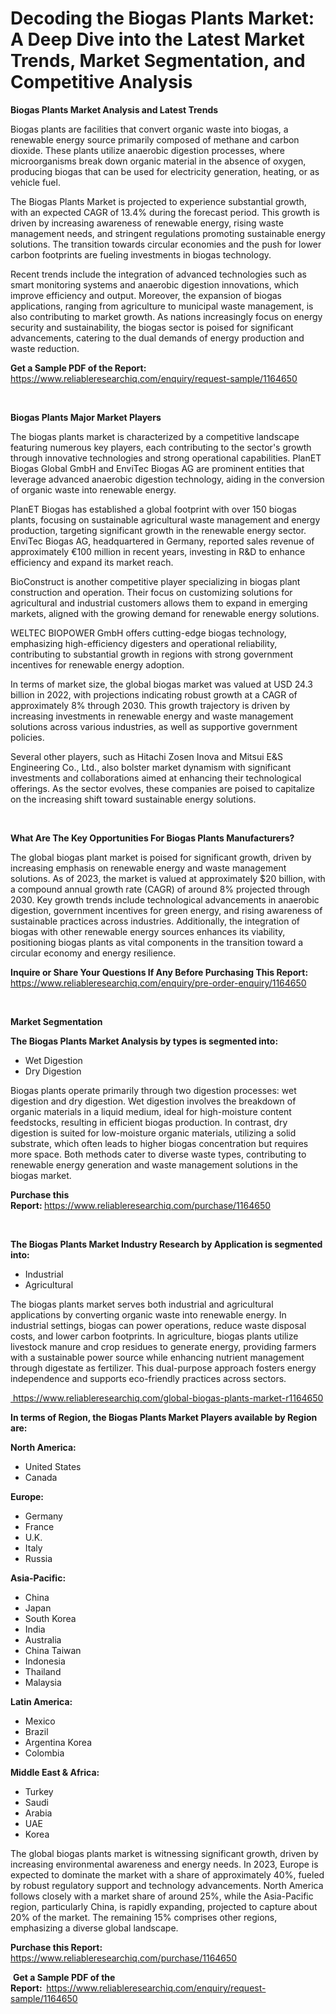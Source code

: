 <p><h1>Decoding the Biogas Plants Market: A Deep Dive into the Latest Market Trends, Market Segmentation, and Competitive Analysis</h1></p><p><strong>Biogas Plants Market Analysis and Latest Trends</strong></p>
<p><p>Biogas plants are facilities that convert organic waste into biogas, a renewable energy source primarily composed of methane and carbon dioxide. These plants utilize anaerobic digestion processes, where microorganisms break down organic material in the absence of oxygen, producing biogas that can be used for electricity generation, heating, or as vehicle fuel.</p><p>The Biogas Plants Market is projected to experience substantial growth, with an expected CAGR of 13.4% during the forecast period. This growth is driven by increasing awareness of renewable energy, rising waste management needs, and stringent regulations promoting sustainable energy solutions. The transition towards circular economies and the push for lower carbon footprints are fueling investments in biogas technology. </p><p>Recent trends include the integration of advanced technologies such as smart monitoring systems and anaerobic digestion innovations, which improve efficiency and output. Moreover, the expansion of biogas applications, ranging from agriculture to municipal waste management, is also contributing to market growth. As nations increasingly focus on energy security and sustainability, the biogas sector is poised for significant advancements, catering to the dual demands of energy production and waste reduction.</p></p>
<p><strong>Get a Sample PDF of the Report:&nbsp;</strong> <a href="https://www.reliableresearchiq.com/enquiry/request-sample/1164650?utm_campaign=2276&utm_medium=2&utm_source=Github&utm_content=ia&utm_term=16042025&utm_id=biogas-plants">https://www.reliableresearchiq.com/enquiry/request-sample/1164650</a></p>
<p>&nbsp;</p>
<p><strong>Biogas Plants Major Market Players</strong></p>
<p><p>The biogas plants market is characterized by a competitive landscape featuring numerous key players, each contributing to the sector's growth through innovative technologies and strong operational capabilities. PlanET Biogas Global GmbH and EnviTec Biogas AG are prominent entities that leverage advanced anaerobic digestion technology, aiding in the conversion of organic waste into renewable energy. </p><p>PlanET Biogas has established a global footprint with over 150 biogas plants, focusing on sustainable agricultural waste management and energy production, targeting significant growth in the renewable energy sector. EnviTec Biogas AG, headquartered in Germany, reported sales revenue of approximately €100 million in recent years, investing in R&D to enhance efficiency and expand its market reach.</p><p>BioConstruct is another competitive player specializing in biogas plant construction and operation. Their focus on customizing solutions for agricultural and industrial customers allows them to expand in emerging markets, aligned with the growing demand for renewable energy solutions.</p><p>WELTEC BIOPOWER GmbH offers cutting-edge biogas technology, emphasizing high-efficiency digesters and operational reliability, contributing to substantial growth in regions with strong government incentives for renewable energy adoption.</p><p>In terms of market size, the global biogas market was valued at USD 24.3 billion in 2022, with projections indicating robust growth at a CAGR of approximately 8% through 2030. This growth trajectory is driven by increasing investments in renewable energy and waste management solutions across various industries, as well as supportive government policies.</p><p>Several other players, such as Hitachi Zosen Inova and Mitsui E&S Engineering Co., Ltd., also bolster market dynamism with significant investments and collaborations aimed at enhancing their technological offerings. As the sector evolves, these companies are poised to capitalize on the increasing shift toward sustainable energy solutions.</p></p>
<p>&nbsp;</p>
<p><strong>What Are The Key Opportunities For Biogas Plants Manufacturers?</strong></p>
<p><p>The global biogas plant market is poised for significant growth, driven by increasing emphasis on renewable energy and waste management solutions. As of 2023, the market is valued at approximately $20 billion, with a compound annual growth rate (CAGR) of around 8% projected through 2030. Key growth trends include technological advancements in anaerobic digestion, government incentives for green energy, and rising awareness of sustainable practices across industries. Additionally, the integration of biogas with other renewable energy sources enhances its viability, positioning biogas plants as vital components in the transition toward a circular economy and energy resilience.</p></p>
<p><strong>Inquire or Share Your Questions If Any Before Purchasing This Report:</strong> <a href="https://www.reliableresearchiq.com/enquiry/pre-order-enquiry/1164650?utm_campaign=2276&utm_medium=2&utm_source=Github&utm_content=ia&utm_term=16042025&utm_id=biogas-plants">https://www.reliableresearchiq.com/enquiry/pre-order-enquiry/1164650</a></p>
<p>&nbsp;</p>
<p><strong>Market Segmentation</strong></p>
<p><strong>The Biogas Plants Market Analysis by types is segmented into:</strong></p>
<p><ul><li>Wet Digestion</li><li>Dry Digestion</li></ul></p>
<p><p>Biogas plants operate primarily through two digestion processes: wet digestion and dry digestion. Wet digestion involves the breakdown of organic materials in a liquid medium, ideal for high-moisture content feedstocks, resulting in efficient biogas production. In contrast, dry digestion is suited for low-moisture organic materials, utilizing a solid substrate, which often leads to higher biogas concentration but requires more space. Both methods cater to diverse waste types, contributing to renewable energy generation and waste management solutions in the biogas market.</p></p>
<p><strong>Purchase this Report:&nbsp;</strong><a href="https://www.reliableresearchiq.com/purchase/1164650?utm_campaign=2276&utm_medium=2&utm_source=Github&utm_content=ia&utm_term=16042025&utm_id=biogas-plants">https://www.reliableresearchiq.com/purchase/1164650</a></p>
<p>&nbsp;</p>
<p><strong>The Biogas Plants Market Industry Research by Application is segmented into:</strong></p>
<p><ul><li>Industrial</li><li>Agricultural</li></ul></p>
<p><p>The biogas plants market serves both industrial and agricultural applications by converting organic waste into renewable energy. In industrial settings, biogas can power operations, reduce waste disposal costs, and lower carbon footprints. In agriculture, biogas plants utilize livestock manure and crop residues to generate energy, providing farmers with a sustainable power source while enhancing nutrient management through digestate as fertilizer. This dual-purpose approach fosters energy independence and supports eco-friendly practices across sectors.</p></p>
<p><a href="https://www.reliableresearchiq.com/global-biogas-plants-market-r1164650?utm_campaign=2276&utm_medium=2&utm_source=Github&utm_content=ia&utm_term=16042025&utm_id=biogas-plants">&nbsp;https://www.reliableresearchiq.com/global-biogas-plants-market-r1164650</a></p>
<p><strong>In terms of Region, the Biogas Plants Market Players available by Region are:</strong></p>
<p>
    <p> <strong> North America: </strong>
        <ul>
            <li>United States</li>
            <li>Canada</li>
        </ul>
        </p> 
    <p> <strong> Europe: </strong>
        <ul>
            <li>Germany</li>
            <li>France</li>
            <li>U.K.</li>
            <li>Italy</li>
            <li>Russia</li>
        </ul>
        </p> 
    <p> <strong> Asia-Pacific: </strong>
        <ul>
            <li>China</li>
            <li>Japan</li>
            <li>South Korea</li>
            <li>India</li>
            <li>Australia</li>
            <li>China Taiwan</li>
            <li>Indonesia</li>
            <li>Thailand</li>
            <li>Malaysia</li>
        </ul>
        </p> 
    <p> <strong> Latin America: </strong>
        <ul>
            <li>Mexico</li>
            <li>Brazil</li>
            <li>Argentina Korea</li>
            <li>Colombia</li>
        </ul>
        </p> 
    <p> <strong> Middle East & Africa: </strong>
        <ul>
            <li>Turkey</li>
            <li>Saudi</li>
            <li>Arabia</li>
            <li>UAE</li>
            <li>Korea</li>
        </ul>
    </p>
    </p>
<p><p>The global biogas plants market is witnessing significant growth, driven by increasing environmental awareness and energy needs. In 2023, Europe is expected to dominate the market with a share of approximately 40%, fueled by robust regulatory support and technology advancements. North America follows closely with a market share of around 25%, while the Asia-Pacific region, particularly China, is rapidly expanding, projected to capture about 20% of the market. The remaining 15% comprises other regions, emphasizing a diverse global landscape.</p></p>
<p><strong>Purchase this Report: </strong><a href="https://www.reliableresearchiq.com/purchase/1164650?utm_campaign=2276&utm_medium=2&utm_source=Github&utm_content=ia&utm_term=16042025&utm_id=biogas-plants">https://www.reliableresearchiq.com/purchase/1164650</a></p>
<p>&nbsp;<strong>Get a Sample PDF of the Report:&nbsp;&nbsp;</strong><a href="https://www.reliableresearchiq.com/enquiry/request-sample/1164650?utm_campaign=2276&utm_medium=2&utm_source=Github&utm_content=ia&utm_term=16042025&utm_id=biogas-plants">https://www.reliableresearchiq.com/enquiry/request-sample/1164650</a></p>
<p><strong></strong></p>
<p><p></p><p></p><p></p></p>